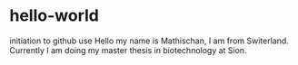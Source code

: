 # hello-world
initiation to github use
Hello my name is Mathischan, I am from Switerland. Currently I am doing my master thesis in biotechnology at Sion. 
